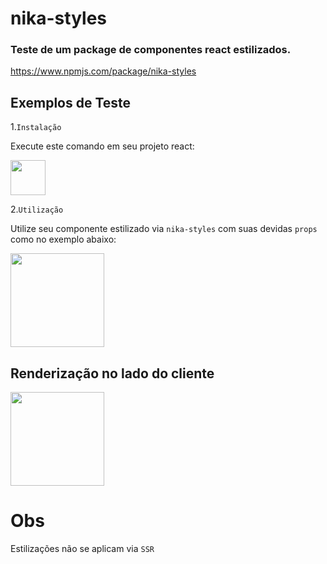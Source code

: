 # nika-styles

### Teste de um package de componentes react estilizados.


https://www.npmjs.com/package/nika-styles

## Exemplos de Teste

1.`Instalação`

Execute este comando em seu projeto react:

 <img height="56px" src="https://raw.githubusercontent.com/Diotto6/nika-ui/master/assets/npm.jpg"/>
 
 2.`Utilização`
 
 Utilize seu componente estilizado via `nika-styles` com suas devidas `props` como no exemplo abaixo:
 
  <img height="150px" src="https://raw.githubusercontent.com/Diotto6/nika-ui/master/assets/utilização.jpg"/>
  
  ## Renderização no lado do cliente
  
  <img height="150px" src="https://raw.githubusercontent.com/Diotto6/nika-ui/master/assets/button.jpg"/>
  
  # Obs
  
  Estilizações não se aplicam via `SSR`
